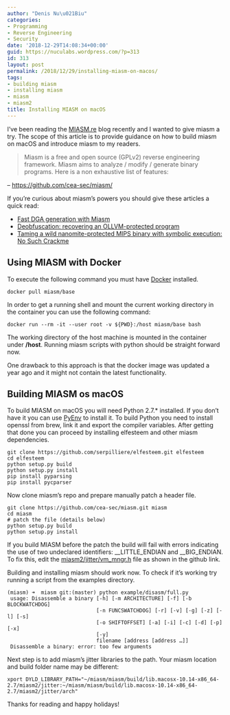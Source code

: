 ```yaml
---
author: "Denis Nu\u021Biu"
categories:
- Programming
- Reverse Engineering
- Security
date: '2018-12-29T14:08:34+00:00'
guid: https://nuculabs.wordpress.com/?p=313
id: 313
layout: post
permalink: /2018/12/29/installing-miasm-on-macos/
tags:
- building miasm
- installing miasm
- miasm
- miasm2
title: Installing MIASM on macOS
---
```

I’ve been reading the [MIASM.re](http://www.miasm.re/blog/2016/01/26/welcome.html) blog recently and I wanted to give miasm a try. The scope of this article is to provide guidance on how to build miasm on macOS and introduce miasm to my readers.


> Miasm is a free and open source (GPLv2) reverse engineering framework. Miasm aims to analyze / modify / generate binary programs. Here is a non exhaustive list of features:
> 
> 
– https://github.com/cea-sec/miasm/


If you’re curious about miasm’s powers you should give these articles a quick read:


- [Fast DGA generation with Miasm](https://www.lexsi.com/securityhub/generation-rapide-de-dga-avec-miasm/?lang=en)
- [Deobfuscation: recovering an OLLVM-protected program](https://blog.quarkslab.com/deobfuscation-recovering-an-ollvm-protected-program.html)
- [Taming a wild nanomite-protected MIPS binary with symbolic execution: No Such Crackme](https://doar-e.github.io/blog/2014/10/11/taiming-a-wild-nanomite-protected-mips-binary-with-symbolic-execution-no-such-crackme/)


## Using MIASM with Docker


To execute the following command you must have [Docker](https://www.docker.com/) installed.


```
docker pull miasm/base
```


In order to get a running shell and mount the current working directory in the container you can use the following command:


```
docker run --rm -it --user root -v ${PWD}:/host miasm/base bash 
```


The working directory of the host machine is mounted in the container under **/host**. Running miasm scripts with python should be straight forward now.


One drawback to this approach is that the docker image was updated a year ago and it might not contain the latest functionality.


## Building MIASM os macOS


To build MIASM on macOS you will need Python 2.7.\* installed. If you don’t have it you can use [PyEnv](https://github.com/pyenv/pyenv) to install it. To build Python you need to install openssl from brew, link it and export the compiler variables. After getting that done you can proceed by installing elfesteem and other miasm dependencies.


```
git clone https://github.com/serpilliere/elfesteem.git elfesteem 
cd elfesteem 
python setup.py build 
python setup.py install
pip install pyparsing 
pip install pycparser 
```


Now clone miasm’s repo and prepare manually patch a header file.


```
git clone https://github.com/cea-sec/miasm.git miasm
cd miasm
# patch the file (details below)
python setup.py build
python setup.py install
```


If you build MIASM before the patch the build will fail with errors indicating the use of two undeclared identifiers: \_\_LITTLE\_ENDIAN and \_\_BIG\_ENDIAN. To fix this, edit the [miasm2/jitter/vm\_mngr.h](https://github.com/cea-sec/miasm/pull/438/commits/dc3d140b05047c310a2c94e3258bff6cc1ce81cb#diff-a3e30a539b92faa86ce46623d358ff2d) file as shown in the github link.


Building and installing miasm should work now. To check if it’s working try running a script from the examples directory.


```
(miasm) ➜  miasm git:(master) python example/disasm/full.py
 usage: Disassemble a binary [-h] [-m ARCHITECTURE] [-f] [-b BLOCKWATCHDOG]
                             [-n FUNCSWATCHDOG] [-r] [-v] [-g] [-z] [-l] [-s]
                             [-o SHIFTOFFSET] [-a] [-i] [-c] [-d] [-p] [-x]
                             [-y]
                             filename [address [address …]]
 Disassemble a binary: error: too few arguments
```


Next step is to add miasm’s jitter libraries to the path. Your miasm location and build folder name may be different:


```
xport DYLD_LIBRARY_PATH="~/miasm/miasm/build/lib.macosx-10.14-x86_64-2.7/miasm2/jitter:~/miasm/miasm/build/lib.macosx-10.14-x86_64-2.7/miasm2/jitter/arch"

```


Thanks for reading and happy holidays!